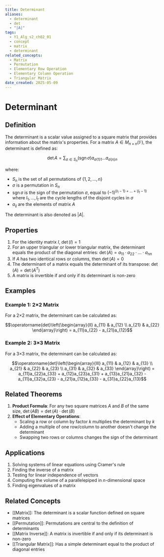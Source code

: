 ```yaml
---
title: Determinant
aliases:
  - determinant
  - det
  - "|A|"
tags:
  - Y1_Alg_s2_ch02_01
  - concept
  - matrix
  - determinant
related_concepts:
  - Matrix
  - Permutation
  - Elementary Row Operation
  - Elementary Column Operation
  - Triangular Matrix
date_created: 2025-05-09
---
```


# Determinant

## Definition
The determinant is a scalar value assigned to a square matrix that provides information about the matrix's properties. For a matrix $A \in M_{n \times n}(\mathbb{F})$, the determinant is defined as:

$$\operatorname{det} A = \sum_{\sigma \in S_{n}}(\operatorname{sgn} \sigma) a_{\sigma(1) 1} \ldots a_{\sigma(n) n}$$

where:
- $S_n$ is the set of all permutations of $\{1, 2, \ldots, n\}$
- $\sigma$ is a permutation in $S_n$
- $\operatorname{sgn} \sigma$ is the sign of the permutation $\sigma$, equal to $(-1)^{(l_1-1) + \ldots + (l_t-1)}$ where $l_1, \ldots, l_t$ are the cycle lengths of the disjoint cycles in $\sigma$
- $a_{ij}$ are the elements of matrix $A$

The determinant is also denoted as $|A|$.

## Properties
1. For the identity matrix $I$, $\operatorname{det}(I) = 1$
2. For an upper triangular or lower triangular matrix, the determinant equals the product of the diagonal entries: $\operatorname{det}(A) = a_{11} \cdot a_{22} \cdot \ldots \cdot a_{nn}$
3. If $A$ has two identical rows or columns, then $\operatorname{det}(A) = 0$
4. The determinant of a matrix equals the determinant of its transpose: $\operatorname{det}(A) = \operatorname{det}(A^T)$
5. A matrix is invertible if and only if its determinant is non-zero

## Examples
### Example 1: 2×2 Matrix
For a 2×2 matrix, the determinant can be calculated as:

$$\operatorname{det}\left(\begin{array}{ll}
a_{11} & a_{12} \\
a_{21} & a_{22}
\end{array}\right) = a_{11}a_{22} - a_{21}a_{12}$$

### Example 2: 3×3 Matrix
For a 3×3 matrix, the determinant can be calculated as:

$$\operatorname{det}\left(\begin{array}{lll}
a_{11} & a_{12} & a_{13} \\
a_{21} & a_{22} & a_{23} \\
a_{31} & a_{32} & a_{33}
\end{array}\right) = a_{11}a_{22}a_{33} + a_{12}a_{23}a_{31} + a_{13}a_{21}a_{32} - a_{11}a_{32}a_{23} - a_{21}a_{12}a_{33} - a_{31}a_{22}a_{13}$$

## Related Theorems
1. **Product Formula**: For any two square matrices $A$ and $B$ of the same size, $\operatorname{det}(AB) = \operatorname{det}(A) \cdot \operatorname{det}(B)$
2. **Effect of Elementary Operations**:
   - Scaling a row or column by factor $k$ multiplies the determinant by $k$
   - Adding a multiple of one row/column to another doesn't change the determinant
   - Swapping two rows or columns changes the sign of the determinant

## Applications
1. Solving systems of linear equations using Cramer's rule
2. Finding the inverse of a matrix
3. Testing for linear independence of vectors
4. Computing the volume of a parallelepiped in $n$-dimensional space
5. Finding eigenvalues of a matrix

## Related Concepts
- [[Matrix]]: The determinant is a scalar function defined on square matrices
- [[Permutation]]: Permutations are central to the definition of determinants
- [[Matrix Inverse]]: A matrix is invertible if and only if its determinant is non-zero
- [[Triangular Matrix]]: Has a simple determinant equal to the product of diagonal entries
